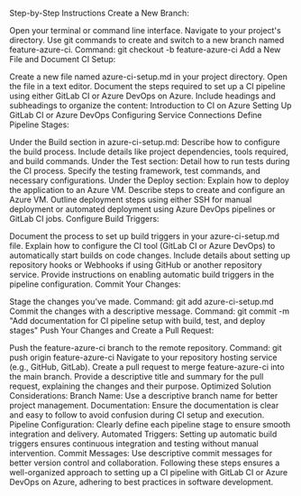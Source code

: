 Step-by-Step Instructions
Create a New Branch:

Open your terminal or command line interface.
Navigate to your project's directory.
Use git commands to create and switch to a new branch named feature-azure-ci.
Command: git checkout -b feature-azure-ci
Add a New File and Document CI Setup:

Create a new file named azure-ci-setup.md in your project directory.
Open the file in a text editor.
Document the steps required to set up a CI pipeline using either GitLab CI or Azure DevOps on Azure.
Include headings and subheadings to organize the content:
Introduction to CI on Azure
Setting Up GitLab CI or Azure DevOps
Configuring Service Connections
Define Pipeline Stages:

Under the Build section in azure-ci-setup.md:
Describe how to configure the build process.
Include details like project dependencies, tools required, and build commands.
Under the Test section:
Detail how to run tests during the CI process.
Specify the testing framework, test commands, and necessary configurations.
Under the Deploy section:
Explain how to deploy the application to an Azure VM.
Describe steps to create and configure an Azure VM.
Outline deployment steps using either SSH for manual deployment or automated deployment using Azure DevOps pipelines or GitLab CI jobs.
Configure Build Triggers:

Document the process to set up build triggers in your azure-ci-setup.md file.
Explain how to configure the CI tool (GitLab CI or Azure DevOps) to automatically start builds on code changes.
Include details about setting up repository hooks or Webhooks if using GitHub or another repository service.
Provide instructions on enabling automatic build triggers in the pipeline configuration.
Commit Your Changes:

Stage the changes you’ve made.
Command: git add azure-ci-setup.md
Commit the changes with a descriptive message.
Command: git commit -m "Add documentation for CI pipeline setup with build, test, and deploy stages"
Push Your Changes and Create a Pull Request:

Push the feature-azure-ci branch to the remote repository.
Command: git push origin feature-azure-ci
Navigate to your repository hosting service (e.g., GitHub, GitLab).
Create a pull request to merge feature-azure-ci into the main branch.
Provide a descriptive title and summary for the pull request, explaining the changes and their purpose.
Optimized Solution Considerations:
Branch Name: Use a descriptive branch name for better project management.
Documentation: Ensure the documentation is clear and easy to follow to avoid confusion during CI setup and execution.
Pipeline Configuration: Clearly define each pipeline stage to ensure smooth integration and delivery.
Automated Triggers: Setting up automatic build triggers ensures continuous integration and testing without manual intervention.
Commit Messages: Use descriptive commit messages for better version control and collaboration.
Following these steps ensures a well-organized approach to setting up a CI pipeline with GitLab CI or Azure DevOps on Azure, adhering to best practices in software development.



